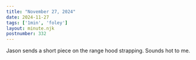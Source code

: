 ```yaml
---
title: "November 27, 2024"
date: 2024-11-27
tags: ['1min', 'foley']
layout: minute.njk
postnumber: 332
---
```

Jason sends a short piece on the range hood strapping. Sounds hot to me. 